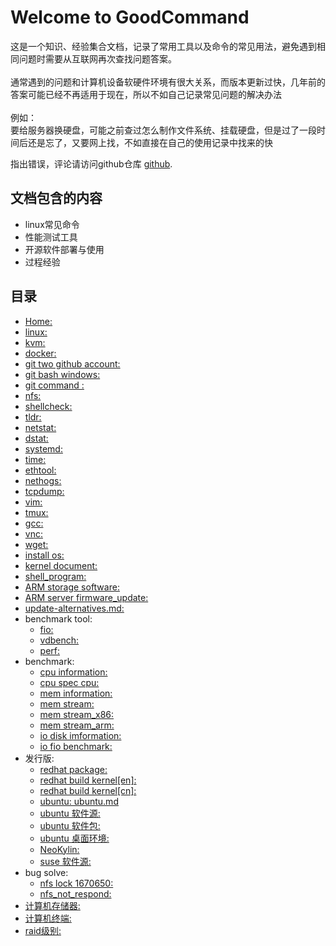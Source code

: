 # Welcome to GoodCommand

这是一个知识、经验集合文档，记录了常用工具以及命令的常见用法，避免遇到相同问题时需要从互联网再次查找问题答案。  
<br />
通常遇到的问题和计算机设备软硬件环境有很大关系，而版本更新过快，几年前的答案可能已经不再适用于现在，所以不如自己记录常见问题的解决办法  
<br />
例如：  
要给服务器换硬盘，可能之前查过怎么制作文件系统、挂载硬盘，但是过了一段时间后还是忘了，又要网上找，不如直接在自己的使用记录中找来的快

指出错误，评论请访问github仓库 [github](https://github.com/LyleLee/GoodCommand).

## 文档包含的内容

* linux常见命令
* 性能测试工具
* 开源软件部署与使用
* 过程经验

## 目录
- [Home:    ](index.md   )
- [linux:   ](linux.md   )
- [kvm:     ](kvm.md     )
- [docker:  ](docker.md  )
- [git two github account:  ](git_two_github_account.md )
- [git bash windows:        ](git_bash_windows.md       )
- [git command :            ](git_command.md            )
- [nfs:                     ](nfs.md                    )
- [shellcheck:              ](shellcheck.md             )
- [tldr:                    ](tldr.md                   )
- [netstat:                 ](netstat.md                )
- [dstat:                   ](dstat.md                  )
- [systemd:                 ](systemd.md                )
- [time:                    ](time.md                   )
- [ethtool:                 ](ethtool.md                )
- [nethogs:                 ](nethogs.md                )
- [tcpdump:                 ](tcpdump.md                )
- [vim:                     ](vim.md                    )
- [tmux:                    ](tmux.md                   )
- [gcc:                     ](gcc.md                    )
- [vnc:                     ](vnc.md                    )
- [wget:                    ](wget.md                   )
- [install os:              ](install_os.md             )
- [kernel document:         ](linux_kernel.md           )
- [shell_program:           ](shell_program.md          )
- [ARM storage software:    ](arm_storage_stack.md      )
- [ARM server firmware_update: ](firmware_update.md)
- [update-alternatives.md:     ](update-alternatives.md)
- benchmark tool:
    - [fio:     ](fio.md     )
    - [vdbench: ](vdbench.md )
    - [perf:    ](perf.md    )
- benchmark:
    - [cpu information:     ](cpuinfo.md         )
    - [cpu spec cpu:        ](cpu_benchmark.md   )
    - [mem information:     ](meminfo.md         )
    - [mem stream:          ](stream.md          )
    - [mem stream_x86:      ](stream_x86.md      )
    - [mem stream_arm:      ](stream_arm.md      )
    - [io disk imformation: ](disk_information.md)
    - [io fio benchmark:    ](io_fio_benchmark.md)
- 发行版: 
    - [redhat package:         ](redhat_package.md         )
    - [redhat build kernel[en]:](redhat_build_kernel.md    )
    - [redhat build kernel[cn]:](redhat_build_kernel_zh.md )
    - [ubuntu: ubuntu.md       ](                          )
    - [ubuntu 软件源:          ](ubuntu_sources_list.md    )
    - [ubuntu 软件包:          ](ubuntu_packages.md        )
    - [ubuntu 桌面环境:        ](ubuntu_desktop.md         )
    - [NeoKylin:               ](NeoKylin.md               )
    - [suse 软件源:            ](suse_local_repo.md        )
- bug solve:
    - [nfs lock 1670650: ](nfs_lock.md)
    - [nfs_not_respond:  ](nfs_not_respond.md)
- [计算机存储器:](计算机存储器.md  )
- [计算机终端:  ](terminal.md      )
- [raid级别:    ](raid.md          )